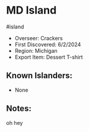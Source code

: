 # MD Island
#island
- Overseer: Crackers
- First Discovered: 6/2/2024
- Region: Michigan
- Export Item: Dessert T-shirt

## Known Islanders:
- None

## Notes: 
oh hey

